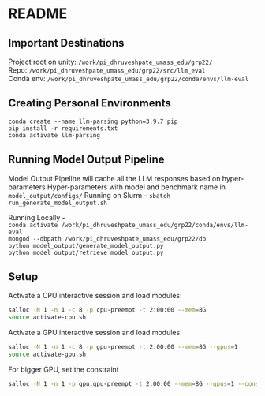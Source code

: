 # README

## Important Destinations
Project root on unity: `/work/pi_dhruveshpate_umass_edu/grp22/` <br />
Repo: `/work/pi_dhruveshpate_umass_edu/grp22/src/llm_eval` <br />
Conda env: `/work/pi_dhruveshpate_umass_edu/grp22/conda/envs/llm-eval` <br />

## Creating Personal Environments
`conda create --name llm-parsing python=3.9.7 pip` <br />
`pip install -r requirements.txt` <br />
`conda activate llm-parsing` <br />

## Running Model Output Pipeline
Model Output Pipeline will cache all the LLM responses based on hyper-parameters
Hyper-parameters with model and benchmark name in `model_output/configs/`
Running on Slurm - `sbatch run_generate_model_output.sh`

Running Locally - <br />
`conda activate /work/pi_dhruveshpate_umass_edu/grp22/conda/envs/llm-eval` <br />
`mongod --dbpath /work/pi_dhruveshpate_umass_edu/grp22/db` <br />
`python model_output/generate_model_output.py` <br />
`python model_output/retrieve_model_output.py` <br />


## Setup

Activate a CPU interactive session and load modules:

```bash
salloc -N 1 -n 1 -c 8 -p cpu-preempt -t 2:00:00 --mem=8G
source activate-cpu.sh
```

Activate a GPU interactive session and load modules:

```bash
salloc -N 1 -n 1 -c 8 -p gpu-preempt -t 2:00:00 --mem=8G --gpus=1
source activate-gpu.sh
```

For bigger GPU, set the constraint

```bash
salloc -N 1 -n 1 -p gpu,gpu-preempt -t 2:00:00 --mem=8G --gpus=1 --constraint="[a100|m40|rtx8000]"
```
